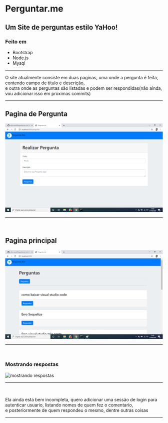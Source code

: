 <h1> Perguntar.me</h1>
<h2>Um Site de perguntas estilo YaHoo!</h2>
<h3>Feito em</h3>
<ul>
<li>Bootstrap</li>
<li>Node.js</li>
<li>Mysql</li>
</ul>
<hr>
<p>O site atualmente consiste em duas paginas, uma onde a pergunta é feita, contendo campo de titulo e descrição,<br>
e outra onde as perguntas são listadas e podem ser respondidas(não ainda, vou adicionar isso em proximas commits)</p>
<hr>

<h2>Pagina de Pergunta</h2>
<img src="readme/pergunta.png" alt="Pagina de Pergunta">
<br>
<hr>
<br>
<h2>Pagina principal</h2>
<img src="readme/principal.png" alt="Pagina principal">
<br>
<hr>
<br>
<h3>Mostrando respostas</h3>
<img src="readme/respostas.png" alt="mostrando respostas">
<br>
<hr>
<br>

<p>Ela ainda esta bem incompleta, quero adicionar uma sessão de login para autenticar usuario, listando nomes de quem fez o comentario,<br>
e posteriormente de quem respondeu o mesmo, dentre outras coisas</p>
<hr>
<br>
